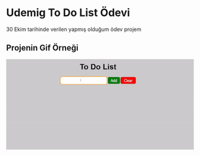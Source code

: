 <h1>Udemig To Do List Ödevi</h1>

30 Ekim tarihinde verilen yapmış olduğum ödev projem

<h2>Projenin Gif Örneği</h2>

![](toDo.gif)